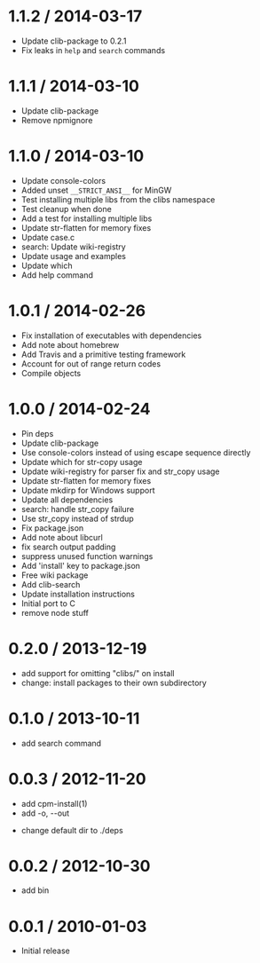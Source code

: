 1.1.2 / 2014-03-17
==================

 * Update clib-package to 0.2.1
 * Fix leaks in `help` and `search` commands

1.1.1 / 2014-03-10
==================

 * Update clib-package
 * Remove npmignore

1.1.0 / 2014-03-10
==================

 * Update console-colors
 * Added unset `__STRICT_ANSI__` for MinGW
 * Test installing multiple libs from the clibs namespace
 * Test cleanup when done
 * Add a test for installing multiple libs
 * Update str-flatten for memory fixes
 * Update case.c
 * search: Update wiki-registry
 * Update usage and examples
 * Update which
 * Add help command

1.0.1 / 2014-02-26
==================

 * Fix installation of executables with dependencies
 * Add note about homebrew
 * Add Travis and a primitive testing framework
 * Account for out of range return codes
 * Compile objects

1.0.0 / 2014-02-24
==================

 * Pin deps
 * Update clib-package
 * Use console-colors instead of using escape sequence directly
 * Update which for str-copy usage
 * Update wiki-registry for parser fix and str_copy usage
 * Update str-flatten for memory fixes
 * Update mkdirp for Windows support
 * Update all dependencies
 * search: handle str_copy failure
 * Use str_copy instead of strdup
 * Fix package.json
 * Add note about libcurl
 * fix search output padding
 * suppress unused function warnings
 * Add 'install' key to package.json
 * Free wiki package
 * Add clib-search
 * Update installation instructions
 * Initial port to C
 * remove node stuff

0.2.0 / 2013-12-19
==================

 * add support for omitting "clibs/" on install
 * change: install packages to their own subdirectory

0.1.0 / 2013-10-11 
==================

 * add search command

0.0.3 / 2012-11-20 
==================

  * add cpm-install(1)
  * add -o, --out <dir>
  * change default dir to ./deps

0.0.2 / 2012-10-30 
==================

  * add bin

0.0.1 / 2010-01-03
==================

  * Initial release
